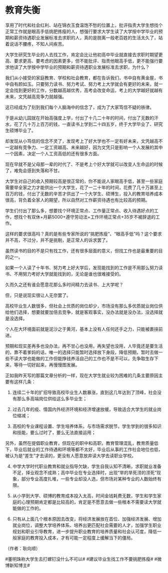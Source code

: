 # 教育失衡
享用了时代和社会红利、站在锦衣玉食温饱不愁的位置上，批评指责大学生想找个正常工作就是眼高手低挑肥拣瘦的人，想强行要求大学生读了大学按中学毕业的预期和薪资待遇职业发展标准去求职的人，真的是脱离一般老百姓的生活太久了，站着说话不腰疼，不知人间疾苦。

大学生研究生毕业的人去找工作，肯定会比让他初高中毕业就直接去求职时期望更高、要求更高、要考虑的因素更多，但不能批评、指责他眼高手低，更不能强行要求他读了大学按中学毕业的预期和薪资待遇职业发展标准去求职，为什么？

我们从小接受的家庭教育、学校和社会教育，都在告诉我们，书中自有黄金屋，书中自有颜如玉。只要努力读书、努力考试、努力考上大学就会有更好的未来，就一定会找到更好的工作，分数越高越优秀，高考会改变命运，考上的大学越好就越有未来，文凭越高竞争力就越强。

这已经成为了刻到我们每个人脑海中的信念了，成为了大家笃信不疑的铁律。

于是从幼儿园就在开始高强度上学，付出了十几二十年的时间，付出了无数的汗水，花了几十万上百万的钱，一直读书上学到二十四五岁，终于大学毕业了、研究生硕博毕业了。

却发现从小笃信的信念不灵了，发现考上了好大学也不一定有好未来，文凭越高不一定越有竞争力、一定工资越高、未来越好，因为文凭只是影响一个人发展的其中一个因素，决定一个人工资高低的还有很多方面。

现在早就不是父母那一辈的时代了、不是考上个好大学就可以改变人生命运的时候了，难免会感到失落和不甘。

大学生对自己的收入预期较高是很正常的，你不能说人家眼高手低，甚至一些家庭需要举全家之力才能供出一个大学生，花了一二十年的时间，花费了几十万甚至上百万的钱，付出了无数的辛苦才供出了一个大学生、硕博生，投入的教育培养成本很高，背负着全家人的期望，所以自然对工作薪资待遇也有比较高的预期。

学生们付出了那么多，想要找个环境正常点、工作量正常点、收入待遇好点的工作，想找个有双休+月薪5000+遵守劳动法+工作环境正常点+35岁不被辞退的工作。

这样的要求很高吗？真的是有些专家所说的“挑肥拣瘦”、“眼高手低”吗？这个要求并不高，不过分，并不是挑剔，是正常人的诉求罢了。

虽然读书的目的不是只有找工作，还有很多层面的意义，但找工作也是最重要的目的之一。

如果一个人读了十年书、努力考上好大学后，发现能找到的工作是不用那么努力读书、不用努力考好大学就能找到的，无论是谁也很难接受的。

久而久之还有谁会愿意花那么多时间精力去读书、上大学呢？

但，只是说现实很让人无奈罢了。

高校毕业生人数很多，但社会上优质的岗位却少，市场没有那么多优质就业岗位供给他们选择，想要就要加倍去竞争，就是客观事实，没办法就是没办法，没选择就是没选择。

个人在大环境面前就是泥沙之于黄河，基本上没有人任何还手之力，只能被裹挟前进。

预期和现实差再多也没办法，再不甘心也没用，再失望也没用，人毕竟还是要生活的，靠不着爹妈的话，唯一的选择只能暂时选择放下身段，降低预期，暂时去做一些不读大学也能做的工作但能挣钱养活自己的工作也不是不可以，先争取生存下来，等待一切好起来，再慢慢图发展。

正如我昨天写的那篇文章分析的一样，现在大学生就业较为困难的几条主要原因主要有这样几条：

1. 连续二十年的扩招导致高校毕业生人数暴涨，直到这几年达到了顶峰，社会没有那么多高端岗位供给这么多毕业生；

2. 过去几年的疫、情国内外经济环境和经济增速放缓，导致适合大学生的就业岗位缩减；

3. 高校的专业课程设置、学生培养体系，与市场需求脱节，学生学到的很多知识和技能，要么过时了，要么无法直接运用；

另外，虽然在提倡职业教育，但现在的职中和高职，教育管理混乱，教育质量低下，毕业后就业的工作待遇和环境等都不太好，毕业后从事的工作社会地位也低，被认为是“差生”才去读的，更没有人愿意放弃读大学去读职业学校。

4. 中学大学时代职业教育和就业指导欠缺，学生自我认知不清晰，求职就业准备不足，择业观念不成熟；高中毕业在专业选择时，出现“旱的旱死涝的涝死”现象，部分专业高度扎堆，一些专业却没人选，但市场对某种专业的人数始终有限。

5. 从小学到大学、硕博的教育成本投入太高，时间金钱耗费无数，学生和学生家庭的心理预期肯定都是比较高的，肯定是不愿意去做一些根本不需要读大学就能做的工作的。

6. 只有从上面几个根本原因去改变，将经济发展放在首位、加强经济发展、增加就业岗位，调整大学培养体系、培养出更匹配社会需要的人才，加强学生职业规划和职业引导教育，进一步提升职业教育的培养质量和社会认可度，降低一般家庭的教育投入成本，才有可能一定程度上缓解当下的僵局。

（作者：耿向顺）

#董明珠称大学生去打螺钉没什么不可以#
#建议毕业生找工作不要挑肥拣瘦#
#微博新知博主#